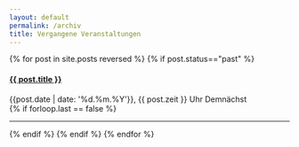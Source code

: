 ```yaml
---
layout: default
permalink: /archiv
title: Vergangene Veranstaltungen
---
```


{% for post in site.posts reversed %}
{% if post.status=="past" %}
<div>
  <a href="{{ post.url }}">
    <h4> {{ post.title }} </h4>
  </a>
  <div class="text-muted">
    {{post.date | date: '%d.%m.%Y'}}, {{ post.zeit }} Uhr
    <span class="badge badge-pill badge-success float-right">Demnächst</span>
  </div>
 </div>
{% if forloop.last == false %}
<hr>
{% endif %}
{% endif %}
{% endfor %}